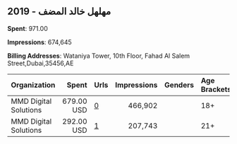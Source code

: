 ## 2019 - مهلهل خالد المضف 
**Spent**: 971.00

**Impressions**: 674,645

**Billing Addresses**: Wataniya Tower, 10th Floor, Fahad Al Salem Street,Dubai,35456,AE

|Organization|Spent|Urls|Impressions|Genders|Age Brackets|Country Codes|
|:---|---:|:---|---:|:---|:---|:---|
|MMD Digital Solutions|679.00 USD|[0](https://www.snap.com/political-ads/asset/5bf136a74239678e60c26604e5686021a597a9546c5134c0bab7b9a5f40cb709?mediaType=mp4)|466,902||18+|kuwait|
|MMD Digital Solutions|292.00 USD|[1](https://www.snap.com/political-ads/asset/5bf136a74239678e60c26604e5686021a597a9546c5134c0bab7b9a5f40cb709?mediaType=mp4)|207,743||21+|kuwait|
